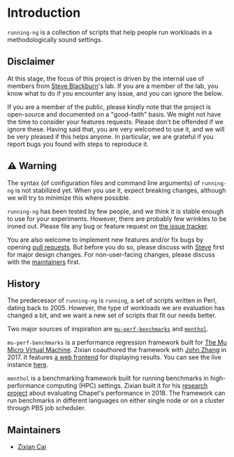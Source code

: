 # Introduction
`running-ng` is a collection of scripts that help people run workloads in a methodologically sound settings.

## Disclaimer
At this stage, the focus of this project is driven by the internal use of members from [Steve Blackburn](https://users.cecs.anu.edu.au/~steveb/)'s lab.
If you are a member of the lab, you know what to do if you encounter any issue, and you can ignore the below.

If you are a member of the public, please kindly note that the project is open-source and documented on a "good-faith" basis.
We might not have the time to consider your features requests.
Please don't be offended if we ignore these.
Having said that, you are very welcomed to use it, and we will be very pleased if this helps anyone.
In particular, we are grateful if you report bugs you found with steps to reproduce it.

## ⚠️ Warning
The syntax (of configuration files and command line arguments) of `running-ng` is not stabilized yet.
When you use it, expect breaking changes, although we will try to minimize this where possible.

`running-ng` has been tested by few people, and we think it is stable enough to use for your experiments.
However, there are probably few wrinkles to be ironed out.
Please file any bug or feature request on [the issue tracker](https://github.com/caizixian/running-ng/issues).

You are also welcome to implement new features and/or fix bugs by opening [pull requests](https://github.com/caizixian/running-ng/pulls).
But before you do so, please discuss with [Steve](https://github.com/steveblackburn) first for major design changes.
For non-user-facing changes, please discuss with the [maintainers](#maintainers) first.

## History
The predecessor of `running-ng` is `running`, a set of scripts written in Perl, dating back to 2005.
However, the type of workloads we are evaluation has changed a bit, and we want a new set of scripts that fit our needs better.

Two major sources of inspiration are [`mu-perf-benchmarks`](https://gitlab.anu.edu.au/mu/mu-perf-benchmarks) and [`menthol`](https://github.com/caizixian/menthol).

`mu-perf-benchmarks` is a performance regression framework built for [The Mu Micro Virtual Machine](http://microvm.github.io/).
Zixian coauthored the framework with [John Zhang](https://github.com/john5f35) in 2017.
It features [a web frontend](https://gitlab.anu.edu.au/mu/mu-perf-benchmarks/-/tree/master/mubench) for displaying results.
You can see the live instance [here](https://squirrel.anu.edu.au/mubench/).

`menthol` is a benchmarking framework built for running benchmarks in high-performance computing (HPC) settings.
Zixian built it for his [research project](https://www.zcai.org/cv/#chapel-scnc2101-2018) about evaluating Chapel's performance in 2018.
The framework can run benchmarks in different languages on either single node or on a cluster through PBS job scheduler.

## Maintainers
- [Zixian Cai](https://www.zcai.org)
